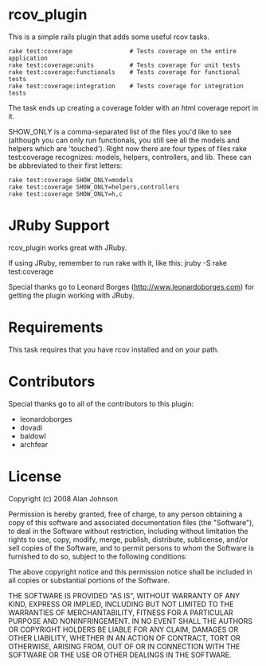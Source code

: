 rcov_plugin
===========

This is a simple rails plugin that adds some useful rcov tasks.

    rake test:coverage                # Tests coverage on the entire application
    rake test:coverage:units          # Tests coverage for unit tests
    rake test:coverage:functionals    # Tests coverage for functional tests
    rake test:coverage:integration    # Tests coverage for integration tests

The task ends up creating a coverage folder with an html coverage report in it.

SHOW_ONLY is a comma-separated list of the files you'd like to see (although
you can only run functionals, you still see all the models and helpers which 
are 'touched'). Right now there are four types of files rake test:coverage 
recognizes: models, helpers, controllers, and lib. These can be abbreviated 
to their first letters:

    rake test:coverage SHOW_ONLY=models
    rake test:coverage SHOW_ONLY=helpers,controllers
    rake test:coverage SHOW_ONLY=h,c

JRuby Support
=============
rcov_plugin works great with JRuby.

If using JRuby, remember to run rake with it, like this:
    jruby -S rake test:coverage

Special thanks go to Leonard Borges (http://www.leonardoborges.com) for getting the plugin working with JRuby.

Requirements
============

This task requires that you have rcov installed and on your path.

Contributors
============
Special thanks go to all of the contributors to this plugin:

* leonardoborges
* dovadi
* baldowl
* archfear

License
=======
Copyright (c) 2008 Alan Johnson

Permission is hereby granted, free of charge, to any person obtaining
a copy of this software and associated documentation files (the
"Software"), to deal in the Software without restriction, including
without limitation the rights to use, copy, modify, merge, publish,
distribute, sublicense, and/or sell copies of the Software, and to
permit persons to whom the Software is furnished to do so, subject to
the following conditions:

The above copyright notice and this permission notice shall be
included in all copies or substantial portions of the Software.

THE SOFTWARE IS PROVIDED "AS IS", WITHOUT WARRANTY OF ANY KIND,
EXPRESS OR IMPLIED, INCLUDING BUT NOT LIMITED TO THE WARRANTIES OF
MERCHANTABILITY, FITNESS FOR A PARTICULAR PURPOSE AND
NONINFRINGEMENT. IN NO EVENT SHALL THE AUTHORS OR COPYRIGHT HOLDERS BE
LIABLE FOR ANY CLAIM, DAMAGES OR OTHER LIABILITY, WHETHER IN AN ACTION
OF CONTRACT, TORT OR OTHERWISE, ARISING FROM, OUT OF OR IN CONNECTION
WITH THE SOFTWARE OR THE USE OR OTHER DEALINGS IN THE SOFTWARE.

